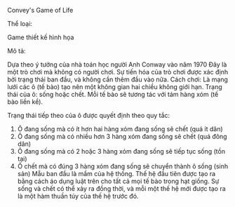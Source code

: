 Convey's Game of Life

Thể loại: 

Game thiết kế hình họa

Mô tả:

Dựa theo ý tưởng của nhà toán học người Anh Conway vào năm 1970
Đây là một trò chơi mà không có người chơi. Sự tiến hóa của trò chơi được xác định bởi trạng thái ban đầu, và không cần thêm đầu vào nữa.
Cách chơi:
Là mạng lưới các ô (tế bào) tạo nên một không gian hai chiều không giới hạn. Trạng thái của ô: sống hoặc chết. Mỗi tế bào sẽ tương tác với tám hàng xóm (tế bào liền kề).

Trạng thái tiếp theo của ô được quyết định theo quy tắc:

1. Ô đang sống mà có ít hơn hai hàng xóm đang sống sẽ chết (quá ít dân)
2. Ô đang sống mà có nhiều hơn 3 hàng xóm đang sống sẽ chết (quá đông dân)
3. Ô đang sống mà có 2 hoặc 3 hàng xóm đang sống sẽ tiếp tục sống (tồn tại)
4. Ô chết mà có đúng 3 hàng xóm đang sống sẽ chuyển thành ô sống (sinh sản)
Mẫu ban đầu là mầm của hệ thống. Thế hệ đầu tiên được tạo ra bằng cách áo dụng luật trên cho tất cả mọi tế bào trong hạt giống. Sự sống và chết có thể xảy ra đồng thời, và mỗi một thế hệ mới được tạo ra là một hàm thuần túy của thế hệ trước đó.
